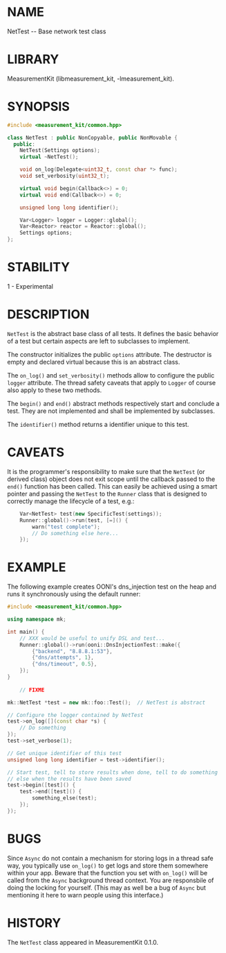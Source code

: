 # NAME
NetTest -- Base network test class

# LIBRARY
MeasurementKit (libmeasurement_kit, -lmeasurement_kit).

# SYNOPSIS

```C++
#include <measurement_kit/common.hpp>

class NetTest : public NonCopyable, public NonMovable {
  public:
    NetTest(Settings options);
    virtual ~NetTest();

    void on_log(Delegate<uint32_t, const char *> func);
    void set_verbosity(uint32_t);

    virtual void begin(Callback<>) = 0;
    virtual void end(Callback<>) = 0;

    unsigned long long identifier();

    Var<Logger> logger = Logger::global();
    Var<Reactor> reactor = Reactor::global();
    Settings options;
};

```

# STABILITY

1 - Experimental

# DESCRIPTION

`NetTest` is the abstract base class of all tests. It defines the
basic behavior of a test but certain aspects are left to subclasses
to implement.

The constructor initializes the public `options` attribute. The
destructor is empty and declared virtual because this is an abstract
class.

The `on_log()` and `set_verbosity()` methods allow to configure the
public `logger` attribute. The thread safety caveats that apply to
`Logger` of course also apply to these two methods.

The `begin()` and `end()` abstract methods respectively start and
conclude a test. They are not implemented and shall be implemented
by subclasses.

The `identifier()` method returns a identifier unique to this test.

# CAVEATS

It is the programmer's responsibility to make sure that the `NetTest`
(or derived class) object does not exit scope until the callback passed
to the `end()` function has been called. This can easily be achieved
using a smart pointer and passing the `NetTest` to the `Runner` class that
is designed to correctly manage the lifecycle of a test, e.g.:

```C++
    Var<NetTest> test(new SpecificTest(settings));
    Runner::global()->run(test, [=]() {
        warn("test complete");
        // Do something else here...
    });
```

# EXAMPLE

The following example creates OONI's dns_injection test on the heap
and runs it synchronously using the default runner:


```C++
#include <measurement_kit/common.hpp>

using namespace mk;

int main() {
    // XXX would be useful to unify DSL and test...
    Runner::global()->run(ooni::DnsInjectionTest::make({
        {"backend", "8.8.8.1:53"},
        {"dns/attempts", 1},
        {"dns/timeout", 0.5},
    });
}
    
    // FIXME

mk::NetTest *test = new mk::foo::Test();  // NetTest is abstract

// Configure the logger contained by NetTest
test->on_log([](const char *s) {
    // Do something
});
test->set_verbose(1);

// Get unique identifier of this test
unsigned long long identifier = test->identifier();

// Start test, tell to store results when done, tell to do something
// else when the results have been saved
test->begin([test]() {
    test->end([test]() {
        something_else(test);
    });
});
```

# BUGS

Since `Async` do not contain a mechanism for storing logs in a thread
safe way, you typically use `on_log()` to get logs and store them somewhere
within your app. Beware that the function you set with `on_log()` will be
called from the `Async` background thread context. You are responsbile
of doing the locking for yourself. (This may as well be a bug of `Async`
but mentioning it here to warn people using this interface.)

# HISTORY

The `NetTest` class appeared in MeasurementKit 0.1.0.

